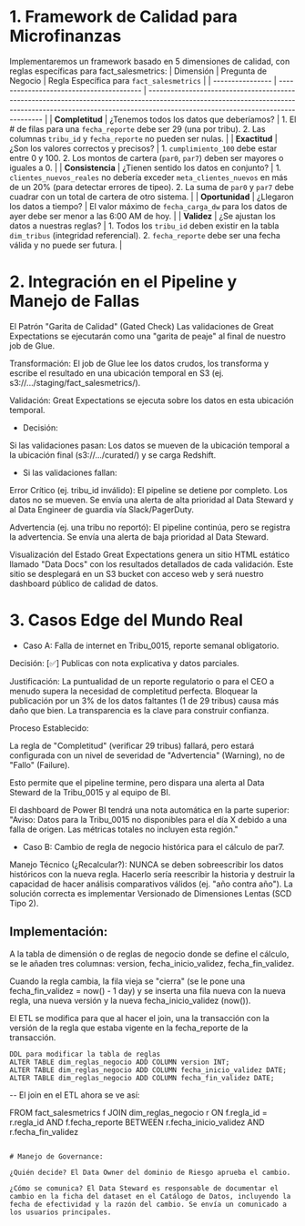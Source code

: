 # 1. Framework de Calidad para Microfinanzas
Implementaremos un framework basado en 5 dimensiones de calidad, con reglas específicas para fact_salesmetrics:
| Dimensión        | Pregunta de Negocio                      | Regla Específica para `fact_salesmetrics`                                                                                                                                                                     |
| ---------------- | ---------------------------------------- | ------------------------------------------------------------------------------------------------------------------------------------------------------------------------------------------------------------- |
| **Completitud**  | ¿Tenemos todos los datos que deberíamos? | 1\. El # de filas para una `fecha_reporte` debe ser 29 (una por tribu). 2. Las columnas `tribu_id` y `fecha_reporte` no pueden ser nulas.                                                                     |
| **Exactitud**    | ¿Son los valores correctos y precisos?   | 1\. `cumplimiento_100` debe estar entre 0 y 100. 2. Los montos de cartera (`par0`, `par7`) deben ser mayores o iguales a 0.                                                                                   |
| **Consistencia** | ¿Tienen sentido los datos en conjunto?   | 1\. `clientes_nuevos_reales` no debería exceder `meta_clientes_nuevos` en más de un 20% (para detectar errores de tipeo). 2. La suma de `par0` y `par7` debe cuadrar con un total de cartera de otro sistema. |
| **Oportunidad**  | ¿Llegaron los datos a tiempo?            | El valor máximo de `fecha_carga_dw` para los datos de ayer debe ser menor a las 6:00 AM de hoy.                                                                                                               |
| **Validez**      | ¿Se ajustan los datos a nuestras reglas? | 1\. Todos los `tribu_id` deben existir en la tabla `dim_tribus` (integridad referencial). 2. `fecha_reporte` debe ser una fecha válida y no puede ser futura.                                                 |

# 2. Integración en el Pipeline y Manejo de Fallas

El Patrón "Garita de Calidad" (Gated Check)
Las validaciones de Great Expectations se ejecutarán como una "garita de peaje" al final de nuestro job de Glue.

Transformación: El job de Glue lee los datos crudos, los transforma y escribe el resultado en una ubicación temporal en S3 (ej. s3://.../staging/fact_salesmetrics/).

Validación: Great Expectations se ejecuta sobre los datos en esta ubicación temporal.

* Decisión:

Si las validaciones pasan: Los datos se mueven de la ubicación temporal a la ubicación final (s3://.../curated/) y se carga Redshift.

* Si las validaciones fallan:

Error Crítico (ej. tribu_id inválido): El pipeline se detiene por completo. Los datos no se mueven. Se envía una alerta de alta prioridad al Data Steward y al Data Engineer de guardia vía Slack/PagerDuty.

Advertencia (ej. una tribu no reportó): El pipeline continúa, pero se registra la advertencia. Se envía una alerta de baja prioridad al Data Steward.

Visualización del Estado
Great Expectations genera un sitio HTML estático llamado "Data Docs" con los resultados detallados de cada validación. Este sitio se desplegará en un S3 bucket con acceso web y será nuestro dashboard público de calidad de datos.

# 3. Casos Edge del Mundo Real

* Caso A: Falla de internet en Tribu_0015, reporte semanal obligatorio.

Decisión: [✅] Publicas con nota explicativa y datos parciales.

Justificación: La puntualidad de un reporte regulatorio o para el CEO a menudo supera la necesidad de completitud perfecta. Bloquear la publicación por un 3% de los datos faltantes (1 de 29 tribus) causa más daño que bien. La transparencia es la clave para construir confianza.

Proceso Establecido:

La regla de "Completitud" (verificar 29 tribus) fallará, pero estará configurada con un nivel de severidad de "Advertencia" (Warning), no de "Fallo" (Failure).

Esto permite que el pipeline termine, pero dispara una alerta al Data Steward de la Tribu_0015 y al equipo de BI.

El dashboard de Power BI tendrá una nota automática en la parte superior: "Aviso: Datos para la Tribu_0015 no disponibles para el día X debido a una falla de origen. Las métricas totales no incluyen esta región."

* Caso B: Cambio de regla de negocio histórica para el cálculo de par7.

Manejo Técnico (¿Recalcular?): NUNCA se deben sobreescribir los datos históricos con la nueva regla. Hacerlo sería reescribir la historia y destruir la capacidad de hacer análisis comparativos válidos (ej. "año contra año"). La solución correcta es implementar Versionado de Dimensiones Lentas (SCD Tipo 2).

## Implementación:

A la tabla de dimensión o de reglas de negocio donde se define el cálculo, se le añaden tres columnas: version, fecha_inicio_validez, fecha_fin_validez.

Cuando la regla cambia, la fila vieja se "cierra" (se le pone una fecha_fin_validez = now() - 1 day) y se inserta una fila nueva con la nueva regla, una nueva versión y la nueva fecha_inicio_validez (now()).

El ETL se modifica para que al hacer el join, una la transacción con la versión de la regla que estaba vigente en la fecha_reporte de la transacción.
```
DDL para modificar la tabla de reglas
ALTER TABLE dim_reglas_negocio ADD COLUMN version INT;
ALTER TABLE dim_reglas_negocio ADD COLUMN fecha_inicio_validez DATE;
ALTER TABLE dim_reglas_negocio ADD COLUMN fecha_fin_validez DATE;
```
-- El join en el ETL ahora se ve así:


FROM fact_salesmetrics f
JOIN dim_reglas_negocio r ON f.regla_id = r.regla_id
AND f.fecha_reporte BETWEEN r.fecha_inicio_validez AND r.fecha_fin_validez
```

# Manejo de Governance:

¿Quién decide? El Data Owner del dominio de Riesgo aprueba el cambio.

¿Cómo se comunica? El Data Steward es responsable de documentar el cambio en la ficha del dataset en el Catálogo de Datos, incluyendo la fecha de efectividad y la razón del cambio. Se envía un comunicado a los usuarios principales.
